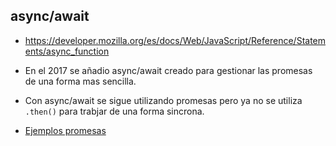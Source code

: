 ## async/await

- https://developer.mozilla.org/es/docs/Web/JavaScript/Reference/Statements/async_function
- En el 2017 se añadio async/await creado para gestionar las promesas de una forma mas sencilla.
- Con async/await se sigue utilizando promesas pero ya no se utiliza `.then()` para trabjar de una forma sincrona.

- [Ejemplos promesas](../examples/5-async-await/README.md)